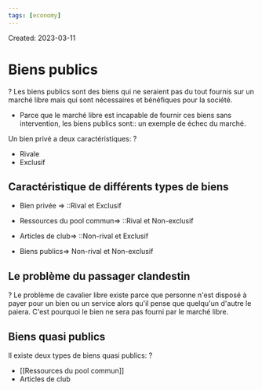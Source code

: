 ```yaml
---
tags: [economy] 
---
```

Created: 2023-03-11

# Biens publics
?
Les biens publics sont des biens qui ne seraient pas du tout fournis sur un marché libre mais qui sont nécessaires et bénéfiques pour la société.
<!--SR:!2023-03-14,1,190-->

- Parce que le marché libre est incapable de fournir ces biens sans intervention, les biens publics sont:: un exemple de échec du marché.
<!--SR:!2023-03-15,2,210-->

Un bien privé a deux caractéristiques:
?
- Rivale
- Exclusif
<!--SR:!2023-03-14,3,250-->

## Caractéristique de différents types de biens
- Bien privée => ::Rival et Exclusif
<!--SR:!2023-03-14,3,250-->
- Ressources du pool commun=> ::Rival et Non-exclusif
<!--SR:!2023-03-14,3,250-->
- Articles de club=> ::Non-rival et Exclusif
<!--SR:!2023-03-14,3,250-->
- Biens publics=> Non-rival et Non-exclusif

## Le problème du passager clandestin
?
Le problème de cavalier libre existe parce que personne n'est disposé à payer pour un bien ou un service alors qu'il pense que quelqu'un d'autre le paiera. C'est pourquoi le bien ne sera pas fourni par le marché libre.
<!--SR:!2023-03-14,3,250-->

## Biens quasi publics
Il existe deux types de biens quasi publics:
?
- [[Ressources du pool commun]]
- Articles de club
<!--SR:!2023-03-14,3,250-->


